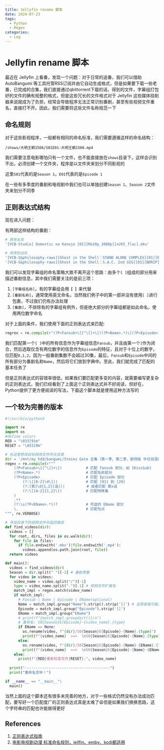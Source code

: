 ```yaml
---
title: Jellyfin rename 脚本
date: 2024-07-23
tags:
  - Python
  - Regex
categories:
  - Log
---
```


# Jellyfin rename 脚本

最近在 Jellyfin 上看番，发现一个问题：对于日常的追番，我们可以借助 AutoBangumi 等工具托管RSS订阅并由它自动生成格式，但是如果要下载一些老番，已完成的合集，我们直接通过qbittorrent下载的话，得到的文件，字幕组打包好的文件的确有规整的格式，但是这些冗长的文件格式对于 Jellyfin 这些媒体挂削器来说就成为了负担，经常会导致程序无法正常识别番剧，甚至有些视频文件重名，直接打不开。因此，我们需要将这些文件名称规范一下

<!-- more -->

## 命名规则

对于这些影视程序，一般都有相同的命名标准，我们需要遵循这样的命名结构：

``` plaintext title="命名结构"
/shows/大明王朝1566/S01E01-大明王朝1566.mp4
```

我们需要注意电影哪怕只有一个文件，也不能直接放在`shows`目录下，这样会识别不出，必须创建一个文件夹，程序是以文件夹来划分不同影视的

这里`S01`代表的是`Season 1`，`E01`代表的是`Episode 1`

在一些有多季度的番剧和电视剧中我们也可以单独创建`Season 1`、`Season 2`文件夹来划分不同季

## 正则表达式结构

现在进入问题：

有两部这样结构的番剧：

``` bash title="番剧名称"
# 家有女友
'[VCB-Studio] Domestic na Kanojo [01][Ma10p_1080p][x265_flac].mkv'

# 攻壳机动队
'[VCB-S&philosophy-raws][Ghost in the Shell：STAND ALONE COMPLEX][01][BDRIP][HEVC Main10P FLAC][1920X1040].mkv'
'[VCB-S&philosophy-raws][Ghost in the Shell：S.A.C. 2nd GIG][01][BDRIP][HEVC Main10P FLAC][1920X1040].mkv'
```

我们可以发现字幕组的命名策略大致不离开这个思路：由多个`[ ]`组成的部分用来描述番剧信息，其中我们需要关注的是前三项：
1. `[字幕组名称]`，有的字幕组会用`【 】`来代替
2. `[番剧名称]`，通常使用英文命名，当然我们例子中的第一部并没有使用`[ ]`进行包裹，不过我们仍有办法处理
3. `[集数]`，不排除有的字幕组有例外，但是绝大部分的字幕组都是如此命名，使用两位数字命名

对于上面的条件，我们使用下面的正则表达式来匹配:

```py title="正则表达式匹配"
regrex = re.compile(r"(?P<Fansub>\[[^\]]+\])(?P<Name>.*)\[(?P<Episode>[0-2]\d)\]")
```

我们匹配第一个`[ ]`中的所有信息作为字幕组信息`Fansub`，并且由第一个`]`作为闭合，然后选取仅含有两位数字的信息作为`Episode`的特征，且对于十位上的数字，仅匹配`0,1,2`，因为一般番剧集数不会超过30集，最后，`Fansub`和`Episode`中间的所有部分为番剧名称`Name`，然后将它们放到字典中。至此，我们就完成了匹配的基本任务了

但是正则表达式的容错率很低，如果我们要匹配更多变的内容，就需要编写更复杂的正则表达式，我们已经看到了上面这个正则表达式并不好阅读，但好在，Python提供了更方便阅读的写法，下面这个脚本就是使用这种方法写的

## 一个较为完善的版本

```py
#!/usr/bin/python3

import re
import os
#define colors
RED = "\033[91m"
RESET = "\033[0m"

# 在这里修改目标视频文件所在目录
dir = '/mnt/my_hdd/bangumi/Steins Gate 全集（第一季、第二季、剧场版 中日双语内封字幕）/Season 1'
regex = re.compile(r"""
    (?P<Fansub>\[[^\]]+\])           # 匹配 Fansub 部分，如 [KissSub]
    (?P<Name>.*)                     # 匹配名称部分
    (?P<Episode>                     # 匹配 Episode 部分
        (?:\[[0-2]\d\])|             # 匹配 [01] 到 [29]
        (?:[第]\d{1,2}[话])|          # 或者匹配 第x话
        (?:\[[A-Z]{1,2}\])           # 匹配特殊集
    )
    .*?
    (?:\s(?P<EName>.*))?             # 可选的 EName 部分
    \.                               # 匹配句点
""", re.VERBOSE)

# 寻找目录下的视频文件并返回路径
def find_videos(dir):
  videos = []
  for root, dirs, files in os.walk(dir):
    for file in files:
      if file.endswith('.mkv')|file.endswith('.mp4'):
        videos.append(os.path.join(root, file))
  return videos

def main():
  videos = find_videos(dir)
  Season = dir.split(" ")[-1] # 番剧季数
  for video in videos:
    video_name = video.split("/")[-1]
    type = video_name.split(".")[-1] # 视频文件扩展名
    match_impl = regex.match(video_name)
    if match_impl:
      # Fansub | Name | Episode | EName(optional)
      Name = match_impl.group("Name").strip().strip('[]') # 去除首尾可能存在的空格和[]
      Episode = match_impl.group("Episode").strip('[]')
      EName = match_impl.group("EName")
      # print(f"{match_impl.groupdict()}\n")
      # 重命名: S0{Season}E{Episode}-{video_name}.{type}
      if EName == None:
        os.rename(video, f"{dir}/S0{Season}E{Episode}-{Name}.{type}")
        print(f"{video_name}  ==>  \nS0{Season}E{Episode}-{Name}.{type}\n\n")
      else:
        os.rename(video, f"{dir}/S0{Season}E{Episode}-{Name}-{EName}.{type}")
        print(f"{video_name}  ==>  \nS0{Season}E{Episode}-{Name}-{EName}.{type}\n\n")
    else:
      print(f"{RED}重新检查文件{RESET}:", video_name)
  
  print("---------------------------------------")
  print("重命名完毕！")

if __name__ == "__main__":
  main()
```

当然上面的这个脚本还有很多未完善的地方，对于一些格式仍然没有办法成功匹配，要写好一个匹配度广的正则表达式真是太难了😩但是如果我们换换思路，这个字符串的匹配也许能做得更好

## References

1. [正则表达式指南](https://docs.python.org/zh-cn/3/howto/regex.html)
2. [电影电视剧动漫 标准命名规则，jellfin、emby、kodi都适用](https://www.shejibiji.com/archives/8295)